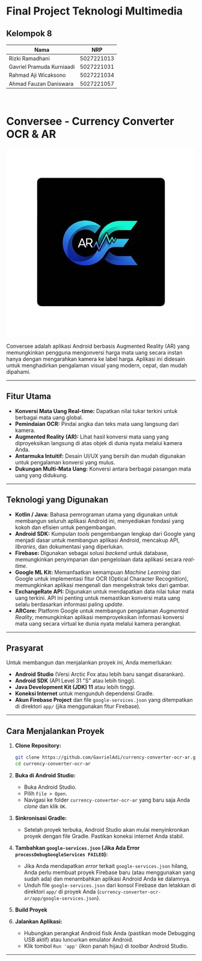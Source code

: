 # Final Project Teknologi Multimedia

## Kelompok 8
| Nama                     | NRP        |
| ------------------------ | ---------- |
| Rizki Ramadhani          | 5027221013 |
| Gavriel Pramuda Kurniaadi     | 5027221031 |
| Rahmad Aji Wicaksono        | 5027221034 |
| Ahmad Fauzan Daniswara          | 5027221057 |

<br>

# Conversee - Currency Converter OCR & AR

<div align="center">
 <img src="app/src/main/ic_launcher-web.png" width="500" height="500">
</div>

Conversee adalah aplikasi Android berbasis Augmented Reality (AR) yang memungkinkan pengguna mengonversi harga mata uang secara instan hanya dengan mengarahkan kamera ke label harga. Aplikasi ini didesain untuk menghadirkan pengalaman visual yang modern, cepat, dan mudah dipahami.

---

## Fitur Utama

* **Konversi Mata Uang Real-time:** Dapatkan nilai tukar terkini untuk berbagai mata uang global.
* **Pemindaian OCR:** Pindai angka dan teks mata uang langsung dari kamera.
* **Augmented Reality (AR):** Lihat hasil konversi mata uang yang diproyeksikan langsung di atas objek di dunia nyata melalui kamera Anda.
* **Antarmuka Intuitif:** Desain UI/UX yang bersih dan mudah digunakan untuk pengalaman konversi yang mulus.
* **Dukungan Multi-Mata Uang:** Konversi antara berbagai pasangan mata uang yang didukung.

---

## Teknologi yang Digunakan

* **Kotlin / Java:** Bahasa pemrograman utama yang digunakan untuk membangun seluruh aplikasi Android ini, menyediakan fondasi yang kokoh dan efisien untuk pengembangan.
* **Android SDK:** Kumpulan *tools* pengembangan lengkap dari Google yang menjadi dasar untuk membangun aplikasi Android, mencakup API, *libraries*, dan dokumentasi yang diperlukan.
* **Firebase:** Digunakan sebagai solusi *backend* untuk database, memungkinkan penyimpanan dan pengelolaan data aplikasi secara *real-time*.
* **Google ML Kit:** Memanfaatkan kemampuan *Machine Learning* dari Google untuk implementasi fitur OCR (Optical Character Recognition), memungkinkan aplikasi mengenali dan mengekstrak teks dari gambar.
* **ExchangeRate API:** Digunakan untuk mendapatkan data nilai tukar mata uang terkini. API ini penting untuk memastikan konversi mata uang selalu berdasarkan informasi paling *update*.
* **ARCore:** Platform Google untuk membangun pengalaman *Augmented Reality*, memungkinkan aplikasi memproyeksikan informasi konversi mata uang secara virtual ke dunia nyata melalui kamera perangkat.
---

## Prasyarat

Untuk membangun dan menjalankan proyek ini, Anda memerlukan:

* **Android Studio** (Versi Arctic Fox atau lebih baru sangat disarankan).
* **Android SDK** (API Level 31 "S" atau lebih tinggi).
* **Java Development Kit (JDK) 11** atau lebih tinggi.
* **Koneksi Internet** untuk mengunduh dependensi Gradle.
* **Akun Firebase Project** dan file `google-services.json` yang ditempatkan di direktori `app/` (jika menggunakan fitur Firebase).
---

## Cara Menjalankan Proyek

1.  **Clone Repository:**
    ```bash
    git clone https://github.com/GavrielAdi/currency-converter-ocr-ar.git
    cd currency-converter-ocr-ar
    ```

2.  **Buka di Android Studio:**
    * Buka Android Studio.
    * Pilih `File > Open`.
    * Navigasi ke folder `currency-converter-ocr-ar` yang baru saja Anda *clone* dan klik `OK`.

3.  **Sinkronisasi Gradle:**
    * Setelah proyek terbuka, Android Studio akan mulai menyinkronkan proyek dengan file Gradle. Pastikan koneksi internet Anda stabil.

4.  **Tambahkan `google-services.json` (Jika Ada Error `processDebugGoogleServices FAILED`):**
    * Jika Anda mendapatkan *error* terkait `google-services.json` hilang, Anda perlu membuat proyek Firebase baru (atau menggunakan yang sudah ada) dan menambahkan aplikasi Android Anda ke dalamnya.
    * Unduh file `google-services.json` dari konsol Firebase dan letakkan di direktori `app/` di proyek Anda (`currency-converter-ocr-ar/app/google-services.json`).

5.  **Build Proyek**

6.  **Jalankan Aplikasi:**
    * Hubungkan perangkat Android fisik Anda (pastikan mode Debugging USB aktif) atau luncurkan emulator Android.
    * Klik tombol `Run 'app'` (ikon panah hijau) di *toolbar* Android Studio.

---
